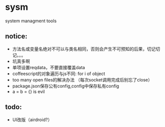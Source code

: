 sysm
====

system managment tools

notice:
---
* 方法名或变量名绝对不可以与类名相同，否则会产生不可预知的后果，切记切记。。。
* 坑真多啊
* 单项设置reqdata，不要直接覆盖data
* coffeescript的对象遍历与js不同: for i of object
* too many open files的解决办法 （每次socket调用完成后别忘了close）
* package.json保存公有config,config中保存私有config
* a = b = {} is evil

todo:
---
* UI改版（airdroid?）
